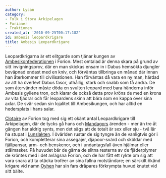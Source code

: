 ```yaml
---
author: Lycan
category:
- Folk i Stora Arkipelagen
- Forianer
- Fraktionen
created_at: '2010-09-25T00:17:18Z'
id: ambesis leopardkrigare
title: Ambesis Leopardkrigare
---
```

Leopardkrigarna är ett elitgarde som tjänar kungen av [Ambesikonfederationen] i Forion. Mest omtalad är denna skara på grund av sitt invigningsprov, där en man skickas ensam in i Dabus hemsökta djungler beväpnad endast med en kniv, och förväntas tillbringa en månad där innan han återkommer till civilisationen. Han förväntas då vara en ny man, härdad av att ha överlevt Dabus fasor, uthållig, stark och snabb som få andra. De som återvänder måste döda en svulten leopard med bara händerna inför Ambesis gyllene tron, och klarar de också detta prov kröns de med en krona av vita fjädrar och får leopardens skinn att bära som en kappa över sina axlar. De svär sedan sin lojalitet till Ambesikungen, och har alltid en hedersplats i hans salar.

[Clotaire] av Forion tog med sig ett okänt antal Leopardkrigare till Arkipelagen, där de tycks gå hans och [Mandagors] ärenden - mer än tre åt gången har aldrig synts, men det sägs att de totalt är sex eller sju - två lär ha stupat i [Lunslakten]. I övärlden rustar de sig tyngre än de vanligtvis gör i Forion, och kompletterar sina assegajer, djapoor-svärd och sköldar med fjällpansar, arm- och benskenor, och i undantagsfall även hjälmar eller stålmasker. På huvudet bär de gärna de slitna resterna av de fjäderplymer de kröntes med i det avlägsna Forion, och de har fått ett rykte om sig att vara snara att ta otäcka troféer av sina fallna motståndare; en särskilt ökänd krigare vid namn [Oyhen] har sin fars dråpares förkrympta huvud knutet vid sitt bälte.

  [Ambesikonfederationen]: Ambesikonfederationen
  [Clotaire]: Clotaire
  [Mandagors]: Mandagor_av_Tiro
  [Lunslakten]: Lunslakten
  [Oyhen]: Oyhen